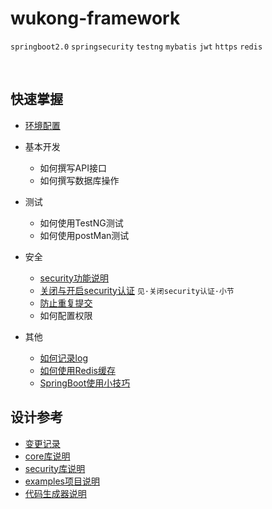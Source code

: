 wukong-framework
===


`springboot2.0` `springsecurity` `testng`  `mybatis` `jwt` `https` `redis`

<br>

## 快速掌握

* [环境配置](reference/readme.md "开打环境配置文档")

* 基本开发
    * 如何撰写API接口
    * 如何撰写数据库操作
 
* 测试
    * 如何使用TestNG测试
    * 如何使用postMan测试

* 安全
    * [security功能说明](reference/security.md)
    * [关闭与开启security认证](reference/tip.md) `见·关闭security认证·小节`
    * [防止重复提交](reference/preventrepeat.md)
    * 如何配置权限

* 其他
    * [如何记录log](reference/uselog.md)
    * [如何使用Redis缓存](reference/redis.md)
    * [SpringBoot使用小技巧](reference/tip.md)



## 设计参考

* [变更记录](reference/log.md "开打变更记录文档")
* [core库说明](wukong-core/readme.md )
* [security库说明](wukong-security/readme.md )
* [examples项目说明](wukong-examples/readme.md )
* [代码生成器说明](wukong-generator/readme.md )



